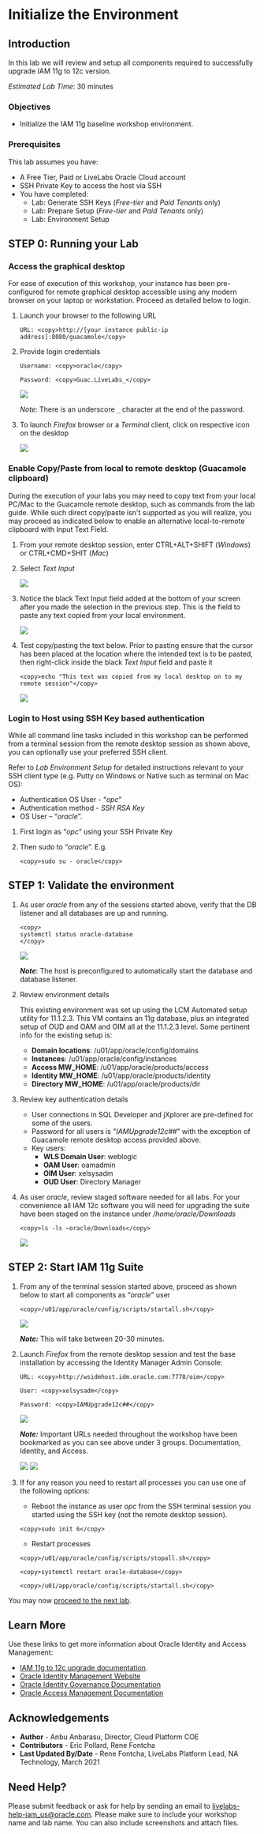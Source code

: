 # Initialize the Environment

## Introduction

In this lab we will review and setup all components required to successfully upgrade IAM 11g to 12c version.  

*Estimated Lab Time*:  30 minutes

### Objectives
- Initialize the IAM 11g baseline workshop environment.

### Prerequisites
This lab assumes you have:
- A Free Tier, Paid or LiveLabs Oracle Cloud account
- SSH Private Key to access the host via SSH
- You have completed:
    - Lab: Generate SSH Keys (*Free-tier* and *Paid Tenants* only)
    - Lab: Prepare Setup (*Free-tier* and *Paid Tenants* only)
    - Lab: Environment Setup

## **STEP 0:** Running your Lab
### Access the graphical desktop
For ease of execution of this workshop, your instance has been pre-configured for remote graphical desktop accessible using any modern browser on your laptop or workstation. Proceed as detailed below to login.

1. Launch your browser to the following URL

    ```
    URL: <copy>http://[your instance public-ip address]:8080/guacamole</copy>
    ```

2. Provide login credentials

    ```
    Username: <copy>oracle</copy>
    ```
    ```
    Password: <copy>Guac.LiveLabs_</copy>
    ```

    ![](./images/guacamole-login.png " ")

    *Note*: There is an underscore `_` character at the end of the password.

3. To launch *Firefox* browser or a *Terminal* client, click on respective icon on the desktop

    ![](./images/guacamole-landing.png " ")

### Enable Copy/Paste from local to remote desktop (Guacamole clipboard)
During the execution of your labs you may need to copy text from your local PC/Mac to the Guacamole remote desktop, such as commands from the lab guide. While such direct copy/paste isn't supported as you will realize, you may proceed as indicated below to enable an alternative local-to-remote clipboard with Input Text Field.

1. From your remote desktop session, enter CTRL+ALT+SHIFT (*Windows*) or CTRL+CMD+SHIT (*Mac*)

2. Select *Text Input*

    ![](./images/guacamole-clipboard-1.png " ")

3. Notice the black Text Input field added at the bottom of your screen after you made the selection in the previous step. This is the field to paste any text copied from your local environment.

    ![](./images/guacamole-clipboard-2.png " ")

4. Test copy/pasting the text below. Prior to pasting ensure that the cursor has been placed at the location where the intended text is to be pasted, then right-click inside the black *Text Input* field and paste it

    ```
    <copy>echo "This text was copied from my local desktop on to my remote session"</copy>
    ```

    ![](./images/guacamole-clipboard-3.png " ")

### Login to Host using SSH Key based authentication
While all command line tasks included in this workshop can be performed from a terminal session from the remote desktop session as shown above, you can optionally use your preferred SSH client.

Refer to *Lab Environment Setup* for detailed instructions relevant to your SSH client type (e.g. Putty on Windows or Native such as terminal on Mac OS):
  - Authentication OS User - “*opc*”
  - Authentication method - *SSH RSA Key*
  - OS User – “*oracle*”.

1. First login as “*opc*” using your SSH Private Key

2. Then sudo to “*oracle*”. E.g.

    ```
    <copy>sudo su - oracle</copy>
    ```

## **STEP 1**: Validate the environment
1. As user *oracle* from any of the sessions started above, verify that the DB listener and all databases are up and running.

    ```
    <copy>
    systemctl status oracle-database
    </copy>
    ```
    ![](./images/check-db-service-up.png " ")

    ***Note***: The host is preconfigured to automatically start the database and database listener.

2. Review environment details

    This existing environment was set up using the LCM Automated setup utility for 11.1.2.3. This VM contains an 11g database, plus an integrated setup of OUD and OAM and OIM all at the 11.1.2.3 level. Some pertinent info for the existing setup is:

    - **Domain locations**: /u01/app/oracle/config/domains
    - **Instances**: /u01/app/oracle/config/instances
    - **Access MW_HOME**: /u01/app/oracle/products/access
    - **Identity MW_HOME**: /u01/app/oracle/products/identity
    - **Directory MW_HOME**: /u01/app/oracle/products/dir

3. Review key authentication details

    - User connections in SQL Developer and jXplorer are pre-defined for some of the users.
    - Password for all users is "*IAMUpgrade12c##*" with the exception of Guacamole remote desktop access provided above.
    - Key users:
        - **WLS Domain User**: weblogic
        - **OAM User**: oamadmin
        - **OIM User**: xelsysadm
        - **OUD User**: Directory Manager

4. As user *oracle*, review staged software needed for all labs.
    For your convenience all IAM 12c software you will need for upgrading the suite have been staged on the instance under */home/oracle/Downloads*

    ```
    <copy>ls -ls ~oracle/Downloads</copy>
    ```
    ![](./images/staged-software.png " ")

## **STEP 2**: Start IAM 11g Suite

1.  From any of the terminal session started above, proceed as shown below to start all components as “*oracle*” user

    ```
    <copy>/u01/app/oracle/config/scripts/startall.sh</copy>
    ```

    ![](./images/start-all.png " ")

    ***Note:*** This will take between 20-30 minutes.

2. Launch *Firefox* from the remote desktop session and test the base installation by accessing the Identity Manager Admin Console:

    ```
    URL: <copy>http://wsidmhost.idm.oracle.com:7778/oim</copy>
    ```

    ```
    User: <copy>xelsysadm</copy>
    ```

    ```
    Password: <copy>IAMUpgrade12c##</copy>
    ```

    ![](./images/oim-login-1.png " ")

    ***Note:*** Important URLs needed throughout the workshop have been bookmarked as you can see above under 3 groups. Documentation, Identity, and Access.

    ![](./images/oim-login-2.png " ")
    ![](./images/oim-login-3.png " ")

3. If for any reason you need to restart all processes you can use one of the following options:

    - Reboot the instance as user *opc* from the SSH terminal session you started using the SSH key (not the remote desktop session).

    ```
    <copy>sudo init 6</copy>
    ```

    - Restart processes

    ```
    <copy>/u01/app/oracle/config/scripts/stopall.sh</copy>
    ```
    ```
    <copy>systemctl restart oracle-database</copy>
    ```
    ```
    <copy>/u01/app/oracle/config/scripts/startall.sh</copy>
    ```

You may now [proceed to the next lab](#next).

## Learn More
Use these links to get more information about Oracle Identity and Access Management:
- [IAM 11g to 12c upgrade documentation](https://docs.oracle.com/en/middleware/idm/suite/12.2.1.4/upgrade.html).  
- [Oracle Identity Management Website](https://docs.oracle.com/en/middleware/idm/suite/12.2.1.4/index.html)
- [Oracle Identity Governance Documentation](https://docs.oracle.com/en/middleware/idm/identity-governance/12.2.1.4/index.html)
- [Oracle Access Management Documentation](https://docs.oracle.com/en/middleware/idm/access-manager/12.2.1.4/books.html)

## Acknowledgements
* **Author** - Anbu Anbarasu, Director, Cloud Platform COE  
* **Contributors** -  Eric Pollard, Rene Fontcha  
* **Last Updated By/Date** - Rene Fontcha, LiveLabs Platform Lead, NA Technology, March 2021

## Need Help?
Please submit feedback or ask for help by sending an email to [livelabs-help-iam_us@oracle.com](livelabs-help-iam_us@oracle.com). Please make sure to include your workshop name and lab name. You can also include screenshots and attach files.
